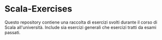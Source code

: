 
# Scala-Exercises

Questo repository contiene una raccolta di esercizi svolti durante il corso di Scala all'università. Include sia esercizi generali che esercizi tratti da esami passati.
